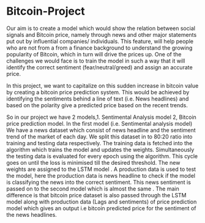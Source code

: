 # Bitcoin-Project
Our aim is to create a model which would show the relation between social signals and Bitcoin price, namely through news and other major statements put out by influential companies/ individuals. 
This feature, will help people who are not from a from a finance background to understand the growing popularity of Bitcoin, which in turn will drive the prices up. 
One of the challenges we would face is to train the model in such a way that it will identify the correct sentiment (fear/neutral/greed) and assign an accurate price.

In this project, we want to capitalize on this sudden increase in bitcoin value by creating a bitcoin price prediction system. This would be achieved by identifying the sentiments behind a line of text (i.e. News headlines) and based on the polarity give a predicted price based on the recent trends.

So in our project we have 2 models,1. Sentimental Analysis model 2, Bitcoin price prediction model. In the first model (i.e. Sentimental analysis model) We have a news dataset which consist of news headline and the sentiment trend of the market of each day.  We split this dataset in to 80:20 ratio into training and testing data respectively. The training data is fetched into the algorithm which trains the model and updates the weights. Simultaneously the testing data is evaluated for every epoch using the algorithm. This cycle goes on until the loss is minimised till the desired threshold. The new weights are assigned to the LSTM model . A production data is used to test the model, here the production data is news headline  to check if the model is classifying the news into the correct sentiment. This news sentiment is passed on to the second model which is almost the same . The main difference is that bitcoin price dataset is also passed through the LSTM model along with production data (Lags and sentiments) of price prediction model which gives an output i.e bitcoin predicted price for the sentiment of the news headlines.
